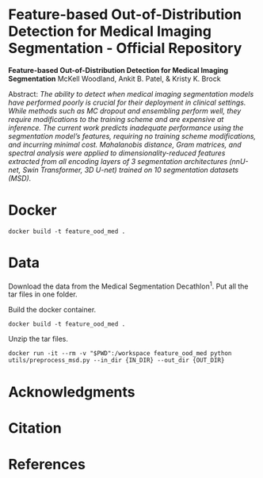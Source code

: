 # Feature-based Out-of-Distribution Detection for Medical Imaging Segmentation - Official Repository

**Feature-based Out-of-Distribution Detection for Medical Imaging Segmentation**
McKell Woodland, Ankit B. Patel, & Kristy K. Brock

Abstract: *The ability to detect when medical imaging segmentation models have performed poorly is crucial for their deployment in clinical settings. While methods such as MC dropout and ensembling perform well, they require modifications to the training scheme and are expensive at inference. The current work predicts inadequate performance using the segmentation model’s features, requiring no training scheme modifications, and incurring minimal cost. Mahalanobis distance, Gram matrices, and spectral analysis were applied to dimensionality-reduced features extracted from all encoding layers of 3 segmentation architectures (nnU-net, Swin Transformer, 3D U-net) trained on 10 segmentation datasets (MSD).*

# Docker

```
docker build -t feature_ood_med .
```

# Data

Download the data from the Medical Segmentation Decathlon<sup>1</sup>. Put all the tar files in one folder.

Build the docker container.
```
docker build -t feature_ood_med .
```

Unzip the tar files.
```
docker run -it --rm -v "$PWD":/workspace feature_ood_med python utils/preprocess_msd.py --in_dir {IN_DIR} --out_dir {OUT_DIR}
```
# Acknowledgments

# Citation

# References
